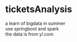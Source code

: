 # ticketsAnalysis
 a learn of bigdata in summer  
use springboot and spark  
the data is from yl.com  
